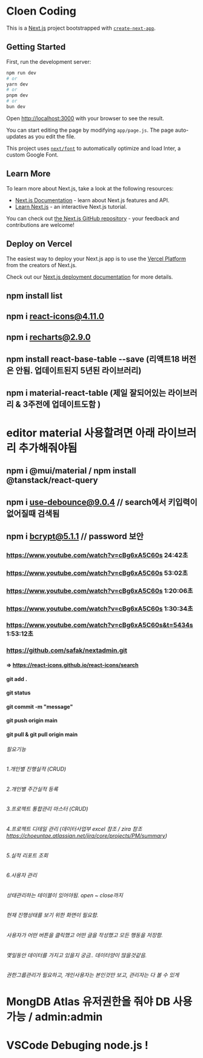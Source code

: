 # Cloen Coding

This is a [Next.js](https://nextjs.org/) project bootstrapped with [`create-next-app`](https://github.com/vercel/next.js/tree/canary/packages/create-next-app).

## Getting Started

First, run the development server:

```bash
npm run dev
# or
yarn dev
# or
pnpm dev
# or
bun dev
```

Open [http://localhost:3000](http://localhost:3000) with your browser to see the result.

You can start editing the page by modifying `app/page.js`. The page auto-updates as you edit the file.

This project uses [`next/font`](https://nextjs.org/docs/basic-features/font-optimization) to automatically optimize and load Inter, a custom Google Font.

## Learn More

To learn more about Next.js, take a look at the following resources:

- [Next.js Documentation](https://nextjs.org/docs) - learn about Next.js features and API.
- [Learn Next.js](https://nextjs.org/learn) - an interactive Next.js tutorial.

You can check out [the Next.js GitHub repository](https://github.com/vercel/next.js/) - your feedback and contributions are welcome!

## Deploy on Vercel

The easiest way to deploy your Next.js app is to use the [Vercel Platform](https://vercel.com/new?utm_medium=default-template&filter=next.js&utm_source=create-next-app&utm_campaign=create-next-app-readme) from the creators of Next.js.

Check out our [Next.js deployment documentation](https://nextjs.org/docs/deployment) for more details.



## npm install list
## npm i react-icons@4.11.0
## npm i recharts@2.9.0
## npm install react-base-table --save (리액트18 버전은 안됨. 업데이트된지 5년된 라이브러리)
## npm i material-react-table (제일 잘되어있는 라이브러리 & 3주전에 업데이트도함 )
# editor material 사용할려면 아래 라이브러리 추가해줘야됨
## npm i @mui/material  / npm install @tanstack/react-query 

## npm i use-debounce@9.0.4  // search에서 키입력이 없어질때 검색됨 
## npm i bcrypt@5.1.1 // password 보안

### https://www.youtube.com/watch?v=cBg6xA5C60s 24:42초
### https://www.youtube.com/watch?v=cBg6xA5C60s 53:02초
### https://www.youtube.com/watch?v=cBg6xA5C60s 1:20:06초
### https://www.youtube.com/watch?v=cBg6xA5C60s 1:30:34초
### https://www.youtube.com/watch?v=cBg6xA5C60s&t=5434s 1:53:12초
### https://github.com/safak/nextadmin.git



#### => https://react-icons.github.io/react-icons/search

#### git add .
#### git status 
#### git commit -m "message"
#### git push origin main

#### git pull & git pull origin main

###### 필요기능
###### 1.개인별 진행실적 (CRUD)
###### 2.개인별 주간실적 등록
###### 3.프로젝트 통합관리 마스터 (CRUD)
###### 4.프로젝트 디테일 관리 (데이터사업부 excel 참조 / zira 참조 https://choeuntae.atlassian.net/jira/core/projects/PM/summary)
###### 5.실적 리포트 조회
###### 6.사용자 관리
###### 상태관리하는 테이블이 있어야됨. open ~ close까지
###### 현재 진행상태를 보기 위한 화면이 필요함.
###### 사용자가 어떤 버튼을 클릭했고 어떤 글을 작성했고 모든 행동을 저장함.
###### 몇일동안 데이터를 가지고 있을지 궁금.. 데이터양이 많을것같음.
###### 권한그룹관리가 필요하고, 개인사용자는 본인것만 보고, 관리자는 다 볼 수 있게

# MongDB Atlas 유저권한을 줘야 DB 사용가능 / admin:admin


# VSCode Debuging node.js !
